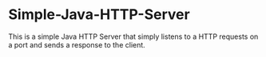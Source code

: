 # Simple-Java-HTTP-Server
This is a simple Java HTTP Server that simply listens to a HTTP requests on a port and  sends a response to the client.
